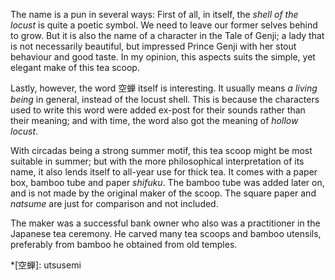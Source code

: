 The name is a pun in several ways: First of all, in itself, the *shell of the locust* is quite a poetic symbol. We need to leave our former selves behind to grow. But it is also the name of a character in the Tale of Genji; a lady that is not necessarily beautiful, but impressed Prince Genji with her stout behaviour and good taste. In my opinion, this aspects suits the simple, yet elegant make of this tea scoop.

Lastly, however, the word 空蝉 itself is interesting. It usually means *a living being* in general, instead of the locust shell. This is because the characters used to write this word were added ex-post for their sounds rather than their meaning; and with time, the word also got the meaning of *hollow locust*.

With circadas being a strong summer motif, this tea scoop might be most suitable in summer; but with the more philosophical interpretation of its name, it also lends itself to all-year use for thick tea. It comes with a paper box, bamboo tube and paper *shifuku*. The bamboo tube was added later on, and is not made by the original maker of the scoop. The square paper and *natsume* are just for comparison and not included.

The maker was a successful bank owner who also was a practitioner in the Japanese tea ceremony. He carved many tea scoops and bamboo utensils, preferably from bamboo he obtained from old temples.

*[空蝉]: utsusemi
